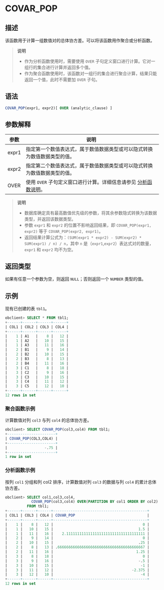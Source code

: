 # COVAR_POP

## 描述

该函数用于计算一组数值对的总体协方差。可以将该函数用作聚合或分析函数。

>**说明**
>
>* 作为分析函数使用时，需要使用 `OVER` 子句定义窗口进行计算。它对一组行的集合进行计算并返回多个值。
>* 作为聚合函数使用时，该函数对一组行的集合进行聚合计算，结果只能返回一个值，此时不需要加 `OVER` 子句。

## 语法

```sql
COVAR_POP(expr1, expr2)[ OVER (analytic_clause) ]
```

## 参数解释

|  参数   |                                           说明                                            |
|-------|-----------------------------------------------------------------------------------------|
| expr1 | 指定第一个数值表达式，属于数值数据类型或可以隐式转换为数值数据类型的值。                                                    |
| expr2 | 指定第二个数值表达式，属于数值数据类型或可以隐式转换为数值数据类型的值。                                                    |
| OVER  | 使用 `OVER` 子句定义窗口进行计算。详细信息请参见 [分析函数说明](../4.analysis-functions-2/1.window-function-description.md)。 |

>**说明**
>
>* 数据库确定具有最高数值优先级的参数，将其余参数隐式转换为该数据类型，并返回该数据类型。
>* 参数 `expr1` 和 `expr2` 的位置不影响返回结果，即 `COVAR_POP(expr1, expr2)` 等于 `COVAR_POP(expr2, expr1)`。
>* 返回结果计算公式为：`(SUM(expr1 * expr2) - SUM(expr2) * SUM(expr1) / n) / n`，其中 `n` 是（`expr1`,`expr2`）表达式对的数量，`expr1` 和 `expr2` 均不为空。

## 返回类型

如果有任意一个参数为空，则返回 `NULL`；否则返回一个 `NUMBER` 类型的值。

## 示例

现有已创建的表 `tbl1`。

```sql
obclient> SELECT * FROM tbl1;
+------+------+------+------+
| COL1 | COL2 | COL3 | COL4 |
+------+------+------+------+
|    1 | A1   |    8 |   12 |
|    1 | A2   |   10 |   15 |
|    1 | A3   |   11 |   16 |
|    2 | B1   |    9 |   14 |
|    2 | B2   |   10 |   15 |
|    2 | B3   |    8 |   13 |
|    2 | B4   |   11 |   16 |
|    3 | C1   |    8 |   18 |
|    3 | C2   |    9 |   16 |
|    3 | C3   |   10 |   15 |
|    3 | C4   |   11 |   12 |
|    3 | C5   |   12 |   10 |
+------+------+------+------+
12 rows in set
```

### 聚合函数示例

计算数值对列 `col3` 与列 `col4` 的总体协方差。

```sql
obclient> SELECT COVAR_POP(col3,col4) FROM tbl1;
+----------------------+
| COVAR_POP(COL3,COL4) |
+----------------------+
|                 -.75 |
+----------------------+
1 row in set
```

### 分析函数示例

按列 `col1` 分组和列 col2 排序，计算数值对列 `col3` 的数据与列 `col4` 的累计总体协方差。

```sql
obclient> SELECT col1,col3,col4,
            COVAR_POP(col3,col4) OVER(PARTITION BY col1 ORDER BY col2) "COVAR_POP"
          FROM tbl1;
+------+------+------+-------------------------------------------+
| COL1 | COL3 | COL4 | COVAR_POP                                 |
+------+------+------+-------------------------------------------+
|    1 |    8 |   12 |                                         0 |
|    1 |   10 |   15 |                                       1.5 |
|    1 |   11 |   16 |    2.111111111111111111111111111111111111 |
|    2 |    9 |   14 |                                         0 |
|    2 |   10 |   15 |                                       .25 |
|    2 |    8 |   13 | .6666666666666666666666666666666666666667 |
|    2 |   11 |   16 |                                      1.25 |
|    3 |    8 |   18 |                                         0 |
|    3 |    9 |   16 |                                       -.5 |
|    3 |   10 |   15 |                                        -1 |
|    3 |   11 |   12 |                                    -2.375 |
|    3 |   12 |   10 |                                        -4 |
+------+------+------+-------------------------------------------+
12 rows in set
```
